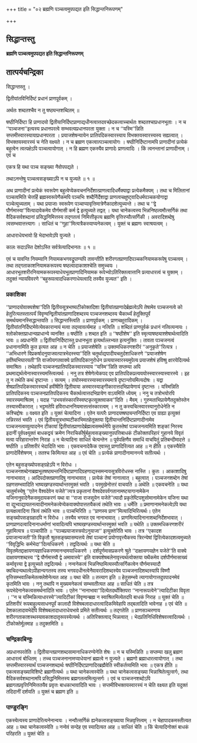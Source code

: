 +++
title = "०२ ब्रह्मणि पञ्चत्वमुपपद्यत इति सिद्धान्तनिरूपणम्"

+++


## सिद्धान्तस्तु

**ब्रह्मणि पञ्चत्वमुपपद्यत इति सिद्धान्तनिरूपणम्**

## **तात्पर्यचन्द्रिका**

सिद्धान्तस्तु ।

द्वितीयांतविनिर्दिष्टं प्रधानं प्राणपूर्वकम् ।

अर्थतः शब्दतश्चैव न तु षष्ठ्यन्तशब्दितम् ॥

षष्ठीनिर्दिष्टा हि प्राणादयो द्वितीयानिर्दिष्टप्राणाद्यधीनत्वात्तदवच्छेदकत्वाच्चार्थतः शब्दतश्चाप्रधानभूताः । न च ‘‘पञ्चजना’’इत्यस्य प्रधानपरत्वे सम्भवत्यप्रधानपरता युक्ता । न च ‘‘यस्मि’’न्निति सप्तमीस्वारस्यायाप्रधानपरता । प्रयाजशेषन्यायेन प्रातिपदिकस्वारस्याय विभक्तयस्वारस्यस्य सह्यत्वात् । विभक्तयस्वारस्यं च नेति वक्ष्यते । न च ब्रह्मण एकत्वात्पञ्चत्वायोगः । षष्ठीनिर्दिष्टानामपि प्राणादीनां प्रत्येकं बहुत्वेन त्वत्पक्षेऽपि पञ्चत्वायोगात् । न हि ब्रह्मण एकस्यैव प्राणादेः प्राणत्वादिः । किं त्वनन्तानां प्राणादीनाम् । एवं च

एकत्र हि यथा पञ्च सङ्ख्या नैवोपपद्यते ।

तथाऽनन्तेषु पञ्चत्वसङ्ख्याऽपि न च युज्यते ॥ १ ॥

अथ प्राणादीनां प्रत्येकं स्वरूपेण बहुत्वेप्येकवचननिर्देशात्प्राणत्वादिधर्मैक्याद्वा प्रत्येकमैक्यम् । तथा च मिलितानां पञ्चत्वमिति चेत्तर्हि ब्रह्मस्वरूपेणैकमपि पञ्चभिः शब्दैर्निर्देशाद्वा प्राणत्वचक्षुष्ट्वादिधर्मपञ्चकयोगाद्वा पञ्चेत्युच्यताम् । यथा प्रयाजाः स्वरूपेण पञ्चाप्यावृत्तिमात्रेणैकादशेत्युच्यन्ते । तथा च ‘‘द्वे पौर्णमास्या’’वित्यादावेकमेव पौर्णमासी कर्म द्वे इत्युच्यते तद्वत् । यथा चानेकत्वस्य भिन्ननिष्ठत्वमौत्सर्गिकं तथा वैदिकसर्वशब्दानां प्रसिद्धनिमित्तस्य तद्गतत्वं निमित्तीकृत्य ब्रह्मणि वृत्तिरप्यौत्सर्गिकी । अवरादिशब्देषु त्वसम्भवात्तत्त्यागः । साधितं च ‘‘गुहा’’मित्यत्रैकस्याप्यनेकत्वम् । युक्तं च ब्रह्मणः स्वाश्रयत्वम् ।

आधाराधेयभावो हि भेदाभावेऽपि युज्यते ।

कालः सदाऽस्ति देशोऽस्ति सर्वत्रेत्यादिभानतः ॥ १ ॥

एवं च यावन्ति नियम्यानि नियामकभगवद्रूपाण्यपि तावन्तीति शरीरगतप्राणादिपञ्चकनियामकरूपेषु पञ्चत्वम् । तथा तद्गताकाशनियामकरूपस्य षष्ठत्वादाकाशश्चेति समुच्चयः । आधारभूतशरीरनियामकरूपस्याधेयभूतप्राणादिनियामक रूपेभ्योऽतिरिक्तत्वात्तानि प्रत्याधारत्वं च युक्तम् । तदुक्तं न्यायविवरणे ‘‘बहुरूपत्वादधिकरणाधेयत्वादि तस्यैव युज्यत’’ इति ।

### **प्रकाशिका**

‘‘प्राणादयोवाक्यशेषा’’दिति द्वितीयसूत्रभाष्यटीकोक्तदिशा द्वितीयांतप्राणादेर्ब्रह्मत्वेऽपि तेषामेव पञ्चजनत्वे को हेतुरित्यतस्तात्पर्यं विवृण्वन्द्वितीयांतप्राणादिशब्दस्य पञ्चजनशब्दस्य चैकार्थ्यं हेतूक्तिपूर्वं समर्थयमानस्सिद्धान्तयति ॥ सिद्धान्तस्त्विति ॥ प्राणपूर्वकम् । प्राणचक्षुरादिकम् । द्वितीयांतनिर्दिष्टमेवेत्येवकारान्वयं मत्वा तद्य्वावर्त्यमाह ॥ नत्विति ॥ शब्दितं प्राणपूर्वकं प्रधानं नत्वित्यन्वयः । श्लोकोक्ताप्राधान्यप्राधान्ये व्यनक्ति ॥ षष्ठीति ॥ शब्दत इति ॥ ‘‘षष्ठीशेष’’ इति स्मृत्याषष्ठ्याश्शेषार्थत्वादिति भावः ॥ अप्रधानेति ॥ द्वितीयानिर्दिष्टास्तु प्रधानभूता इत्यर्थाल्लभ्यत इत्यनुक्तिः । तावता पञ्चजनत्वं प्रधानानामिति कुत इत्यत आह ॥ न चेति ॥ प्रयाजशेषेति ॥ उक्तमधिकरणशरीरं ‘‘अनुकृते’’रित्यत्र । ‘‘अभिधारणे विप्रकर्षादनुयाजवत्पात्रभेदस्स्या’’दिति चतुर्थाद्यपादीयचतुर्दशाधिकरणे ‘‘प्रयाजशेषेण हवींष्यभिघारयती’’ति वाजपेयगतवाक्ये प्रातिपदिकानुरोधेन प्रत्ययास्वारस्यमुपेत्य प्रयाजशेषं हविष्षु क्षारयेदित्यर्थः समाश्रितः । तथेहापि पञ्चजनप्रातिपदिकस्वारस्याय ‘‘यस्मि’’न्निति सप्तम्या अपि प्रथमाद्यर्थत्वेनास्वारस्यमस्त्वित्यर्थः । ननु तत्र शेषेणेत्येकपद एव प्रातिपदिकप्रत्यययोस्स्वारस्यास्वारस्ये । इह तु न तथेति कथं दृष्टान्तः । सत्यम् । तयोस्स्वारस्यास्वारस्यमात्रे दृष्टान्तोयमित्यदोषः । यद्वा शेषप्रातिपदिकस्वारस्यार्थं हवींषीति द्वितीयाया अस्वारस्याङ्गीकारात्तदभिप्रायेणायं दृष्टान्तः । यस्मिन्निति प्रातिपदिकस्य पञ्चजनप्रातिपदिकस्य चैकार्थत्वात्तदभिप्रायेण वाऽयमिति ध्येयम् । ननु च तत्रोभयोरपि स्वारस्यमाश्रितम् । यदाह ‘‘उभयसंस्कारस्स्विष्टकृत्सूक्तवाकव’’दिति । मैवम् । गुरुमताभिप्रायेणैतदुक्तेस्तेन तस्यास्वीकारात् । भट्टमतेपि हविराधाननियमात्तत्संस्कारत्वम् । न तु कस्यचित्स्वारस्यानुरोधेनेति न कश्चिद्दोषः ॥ वक्ष्यत इति ॥ युक्तं चेत्यादिना । एतेन यत्परैः प्राणादयष्षष्ठ्यन्तनिर्दिष्टा एव ग्राह्या इत्युक्तं तन्निरस्तं भवति । एवं द्वितीयसूत्रभाष्यटीकाभिमतहेतूक्तया द्वितीयान्तनिर्दिष्टप्राणादीनामेव पञ्चजनत्वव्युत्पादनेन टीकायां द्वितीयांतप्राणादेर्ब्रह्मत्वसमर्थनेपि कुतस्तेषां पञ्चजनत्वमिति शङ्कां निरस्य इदानीं पूर्वपक्ष्युक्तं बाधकद्वयं क्रमेण निराचिकीर्षुर्बहुत्वसङ्ख्यानुपपत्तिबाधकं टीकोक्तपरिहारं गुहानये विवृतं मत्वा परिहारान्तरेण निराह ॥ न चेत्यादिना साधितं चेत्यन्तेन ॥ पूर्वपक्षिणैव समाधिं वाचयितुं प्रतिबन्दीमादत्ते ॥ षष्ठीति ॥ प्रतिशरीरं भेदादिति भावः । एकवचनादेकैक एवास्तु प्राणादिरित्यत आह ॥ न हीति ॥ एकस्यैवेति प्राणादेर्विशेषणम् । ततश्च किमित्यत आह ॥ एवं चेति ॥ प्रत्येकं प्राणादीनामानन्त्ये सतीत्यर्थः ।

एतेन बहुसङ्ख्योपसङ्ग्रहेऽपि न विरोधः । पञ्चजनशब्देनाब्रह्मभूतषष्ठ्यन्तनिर्दिष्टप्राणादिग्रहणाद्यस्समन्वयसूत्रविरोधस्स नास्ति । कुतः । आकाशादिषु नानाभावात् । आदिपदोक्तप्राणादिषु नानाभावात् । प्रत्येकं तेषां नानात्वात् । बहुत्वात् । पञ्चजनशब्देन तेषां ग्रहणसम्भवादिति भाष्यखण्डस्यार्थान्तरमुक्तं भवति । परमुखेनोत्तरं वाचयति ॥ अथेति ॥ एकवचनेति ॥ यथा चातुर्मास्येषु ‘‘एतेन वैश्वदेवेन यजेते’’त्यत्र प्रकृतानां वैश्वदेवपर्वगतानामष्टयागानामेकेन यजिनानुवादेनैकसमुदायकरणं यथा वा ‘‘राजा राजसूयेन यजेते’’त्यादौ प्रकृतेष्टिपशुसोमानामेकेन यजिना यथा वा द्युभ्वाद्यायतनत्वादीनामनेकत्वेप्येकवाक्योपात्ततयैकत्वं तथेति भावः ॥ धर्मेति ॥ प्रमाणानामनेकत्वेऽपि यथा प्रत्यक्षत्वादिना त्रित्वं तथेति भावः ॥ पञ्चभिरिति ॥ ‘‘प्राणस्य प्राण’’मित्यादिभिरित्यर्थः। एतेन सङ्ख्योपसङ्ग्रहादपि न विरोधः । तस्यैव भगवत एव नानाभावात् । प्राणमित्यादिनानाशब्दनिर्देशभावात् । प्राणप्राणदत्वादिनानाधर्माणां भावादित्यपि भाष्यखण्डस्यार्थान्तरमुक्तं भवति ॥ यथेति ॥ उक्तमधिकरणशरीरं गुहामित्यत्र ॥ पञ्चापीति ॥ ‘‘पञ्चप्रयाजास्त्रयोऽनुयाजा’’ इत्युक्तेरिति भावः । तत्र ‘‘एकादश प्रयाजान्यजती’’ति विकृतौ श्रुतसङ्ख्यासम्पत्तये तेषां पञ्चानां प्रयोगावृत्त्यैकस्य त्रिरन्येषां द्विरित्येकादशत्वमुच्यते ‘‘विवृद्धिभिः कर्मभेदा’’दित्यधिकरणे । तद्वदित्यर्थः ॥ यथा चेति ॥ विवृतमेतद्दाक्षायणयज्ञाधिकरणमानन्दमयाधिकरणे । दर्शपूर्णमासप्रकरणे श्रुते ‘‘दाक्षायणयज्ञेन यजेते’’ति वाक्ये दाक्षायणशब्दस्य ‘‘द्वे पौर्णमास्यौ द्वे अमावास्ये’’ इति वाक्यशेषबलेनावृत्त्यर्थत्वोक्तया यथैकमेव दर्शपौर्णमासाख्यं कर्मावृत्त्या द्वे इत्युच्यते तद्वदित्यर्थः । नन्वनेकत्वं भिन्ननिष्ठमित्यस्यौत्सर्गिकत्वेन पौर्णमास्यादौ क्वचिदन्यथात्वेऽपीहान्यगतस्य तस्य भगवदधीनत्वेनैवावरादिशब्दस्येव पञ्चजनादिशब्दस्यापि विष्णौ वृत्तिसम्भवात्किमेतत्क्लेशेनेत्यत आह ॥ यथा चेति ॥ तत्त्याग इति ॥ हेतुसम्भवे त्यागायोगात्तदुपपादनमेवं कृतमिति भावः । ननु तथापि न मुख्यमनेकत्वं सम्भवतीत्यत आह ॥ साधितं चेति ॥ तत्र रूपभेदेनानेकत्वसमर्थनादिति भावः । एतेन ‘‘नानाभावा’’दित्येतदर्थोक्तिपरा ‘‘नानारूपत्वेने’’त्यादिटीका विवृता । ‘‘न च यस्मिन्नित्याधारस्ये’’त्यादिटीकां विवृण्वन्ब्रह्म न स्वाश्रितमित्येतदपि बाधकं निराह ॥ युक्तं चेति ॥ प्रतिशरीरं रूपबाहुल्यसाधनपूर्वं कालादौ विशेषबलादाधारत्वादिकमिवेहापि तद्बलादिति भावेनाह ॥ एवं चेति ॥ देशकालादावभेदेपि विशेषबलादाधाराधेयभावे प्रमिते सतीत्यर्थः ॥ तद्गतेति ॥ प्राणसञ्चरणाय शरीरगताकाशस्थस्यावकाशदातृरूपस्येत्यर्थः । अतिरिक्तत्वाद् भिन्नत्वात् । भेदप्रतिनिधिविशेषवत्त्वादित्यर्थः । टीकोक्तेर्मूलमाह ॥ तदुक्तमिति ॥

### **चन्द्रिकाबिन्दुः**

अप्रधानपरतेति ॥ द्वितीयान्तप्राणशब्दसामानाधिकरण्येनेति शेषः ॥ न च यस्मिन्निति ॥ सप्तम्या खलु ब्रह्मण आधारत्वं बोधितम् । तच्च पञ्चजनानामप्याधेयानां ब्रह्मत्वे न युज्यते । ब्रह्मणो ब्रह्माधारत्वायोगात् । तथा सप्तमीस्वारस्यार्थं पञ्चजनशब्दार्थः षष्ठीनिर्दिष्टप्राणादिरब्रह्मैवेति स्वीकर्तव्यमिति भावः ॥ एकत्र हीति ॥ एकत्वसङ्ख्याविशिष्टे ब्रह्मणीत्यर्थः ॥ यथा चानेकत्वस्येति ॥ यथा चानेकत्वसङ्ख्या भिन्नाश्रितेत्युत्सर्गः, तथा वैदिकसर्वशब्दानामपि प्रसिद्धनिमित्तस्य ब्रह्मगतत्वमित्युत्सर्गः । एवं च पञ्चजनशब्दोऽपि ब्रह्मगतप्रवृत्तिनिमित्ततयैव प्रवृत्तः बाधकाभावादिति भावः । सप्तमीविभक्तयस्वारस्यं न चेति वक्ष्यत इति यदुक्तं तदिदानीं दर्शयति ॥ युक्तं च ब्रह्मण इति ॥

### **पाण्डुरङ्गि**

एकस्येत्यस्य प्राणादेरित्यनेनान्वयः । नन्वौत्सर्गिकं ह्यनेकत्वसङ्ख्याया भिन्नवृत्तित्वम् । न चेहापादकमस्तीत्यत आह ॥ यथा चानेकत्वस्येति ॥ नन्वेवं सन्देह एव स्यादित्यत आह ॥ साधितं चेति ॥ किं चेत्यादिनोक्तं बाधकं परिहरति ॥ युक्तं चेति ॥

